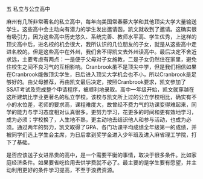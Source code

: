 五 私立与公立高中 

麻州有几所非常著名的私立高中，每年向美国常春藤大学和其他顶尖大学大量输送学生。这些高中会主动向有潜力的学生发出邀请函，凯文就收到了邀请。这确实很有吸引力，因为这些高中历史悠久、系统完善、教师水平高、学生优秀，上这样的顶尖高中后，进名校的机会很大，我所认识的几位朋友的子女，就是从这些高中走进名校的。但是这些高中在外州，我们舍不得凯文去外州读高中。最后决定不舍近求远，主要考虑有两点：一是便于父母对子女施教，二是子女仍然住在家里，避免住校生之间不良习气的互相影响。Cranbrook虽不是顶尖中学，但是我们相信如果在Cranbrook能做顶尖学生，日后进入顶尖大学机会也不小，所以Cranbrook是足够好的。由父母推荐，再由凯文最后决定，按照Cranbrook要求，凯文参加了SSAT考试及完成整个申请程序，被顺利地录取。高中一年级开始，凯文就穿越在这所建筑比学业更著名的私立学校。该校与凯文所上过的公立学校相比，确实有不小的水位差，老师的要求高，课程难度大，故曾经不费力气的功课变得难起来，同学的能力与学习态度相对认真很多。更努力学习，花更多的时间和更有效地学习，成为必须；学校换了，人生地不熟，更主动地去结识他人和参与活动，也成为必须。通过两年的努力，凯文取得了GPA、各门功课平均成绩全年级第一的成绩，并被同学们选上学生会主席，为日后拿到奖学金进入少年班及进入麻省理工学院，打下了基础。 

是否应该送子女进昂贵的高中，是一个需要平衡的事情，取决于很多条件。比如家庭经济条件。如果要省吃俭用去供学费就不必了。最主要的是学生要有愿望，并主动利用更好的条件学习提高，不至于浪费资源。 